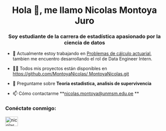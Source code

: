 <h1 align="center">Hola 👋, me llamo Nicolas Montoya Juro</h1>
<h3 align="center">Soy estudiante de la carrera de estadística apasionado por la ciencia de datos</h3>

- 👯 Actualmente estoy trabajando en [Problemas de cálculo actuarial](https://colab.research.google.com/drive/1FUFwu_NpFHJvGPc561Jnw9WeKhxoa6ql?usp=sharing), tambien me encuentro desarrollando el rol de Data Engineer Intern.

- 👨‍💻 Todos mis proyectos están disponibles en [https://github.com/MontoyaNicolas/ MontoyaNicolas.git](https://github.com/MontoyaNicolas/MontoyaNicolas.git)

- 💬 Preguntame sobre **Teoria estadistica, analisis de supervivencia**

- 📫 Cómo contactarme **nicolas.montoya@unmsm.edu.pe **

<h3 align="left">Conéctate conmigo:</h3>
<p align="left">
<a href="https://www.linkedin.com/in/nicolas-montoya-juro-0197861b8/" target="blank"><img align="center" src="https://github.com/MontoyaNicolas" alt="nicolas montoya juro" height="30" width="40" /></a> </p> <h3




